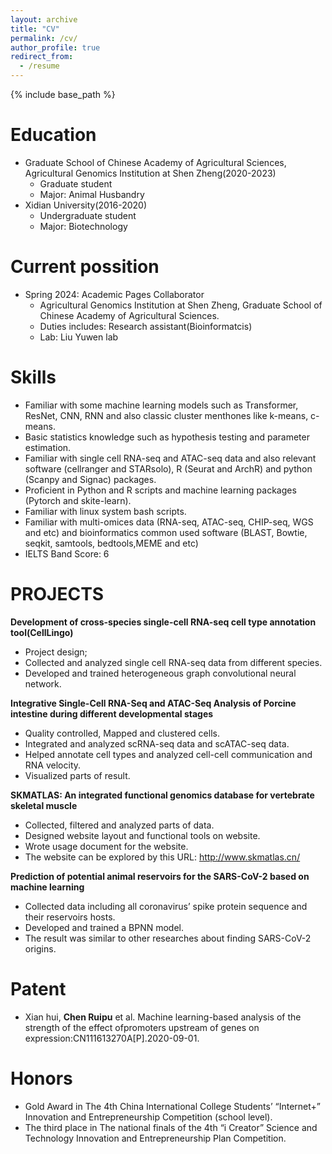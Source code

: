 ```yaml
---
layout: archive
title: "CV"
permalink: /cv/
author_profile: true
redirect_from:
  - /resume
---
```


{% include base_path %}

Education
======
* Graduate School of Chinese Academy of Agricultural Sciences, Agricultural Genomics Institution at Shen Zheng(2020-2023)
  * Graduate student
  * Major: Animal Husbandry
* Xidian University(2016-2020)
  * Undergraduate student
  * Major: Biotechnology

Current possition
======
* Spring 2024: Academic Pages Collaborator
  * Agricultural Genomics Institution at Shen Zheng, Graduate School of Chinese Academy of Agricultural Sciences.
  * Duties includes: Research assistant(Bioinformatcis)
  * Lab: Liu Yuwen lab

Skills
======
* Familiar with some machine learning models such as Transformer, ResNet, CNN, RNN and also classic cluster menthones like k-means, c-means.
* Basic statistics knowledge such as hypothesis testing and parameter estimation.
* Familiar with single cell RNA-seq and ATAC-seq data and also relevant software (cellranger and STARsolo), R (Seurat and ArchR) and python (Scanpy and Signac) packages.
* Proficient in Python and R scripts and machine learning packages (Pytorch and skite-learn).
* Familiar with linux system bash scripts.
* Familiar with multi-omices data (RNA-seq, ATAC-seq, CHIP-seq, WGS and etc) and bioinformatics common used software (BLAST, Bowtie, seqkit, samtools, bedtools,MEME and etc)
* IELTS Band Score: 6

PROJECTS
======
**Development of cross-species single-cell RNA-seq cell type annotation tool(CellLingo)**
 * Project design;
 * Collected and analyzed single cell RNA-seq data from different species.
 * Developed and trained heterogeneous graph convolutional neural network.
   
**Integrative Single-Cell RNA-Seq and ATAC-Seq Analysis of Porcine intestine during different developmental stages**
 * Quality controlled, Mapped and clustered cells.
 * Integrated and analyzed scRNA-seq data and scATAC-seq data.
 * Helped annotate cell types and analyzed cell-cell communication and RNA velocity.
 * Visualized parts of result.
   
**SKMATLAS: An integrated functional genomics database for vertebrate skeletal muscle**
 * Collected, filtered and analyzed parts of data.
 * Designed website layout and functional tools on website.
 * Wrote usage document for the website.
 * The website can be explored by this URL: http://www.skmatlas.cn/
   
**Prediction of potential animal reservoirs for the SARS-CoV-2 based on machine learning**
 * Collected data including all coronavirus’ spike protein sequence and their reservoirs hosts.
 * Developed and trained a BPNN model.
 * The result was similar to other researches about finding SARS-CoV-2 origins.

Patent
======
* Xian hui, **Chen Ruipu** et al. Machine learning-based analysis of the strength of the effect ofpromoters upstream of genes on expression:CN111613270A[P].2020-09-01.
  
Honors
======
* Gold Award in The 4th China International College Students’ “Internet+” Innovation and Entrepreneurship Competition (school level).
* The third place in The national finals of the 4th “i Creator” Science and Technology Innovation and Entrepreneurship Plan Competition.
